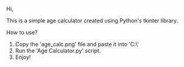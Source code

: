 Hi,

This is a simple age calculator created using Python's tkinter library.

How to use?

1. Copy the 'age_calc.png' file and paste it into 'C:\\'
2. Run the 'Age Calculator.py' script.
3. Enjoy!
